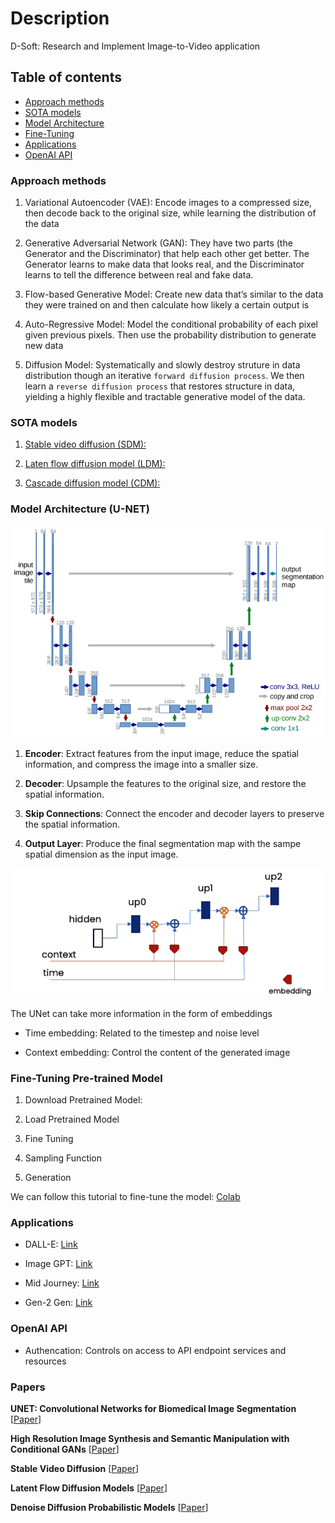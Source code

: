 # Description

D-Soft: Research and Implement Image-to-Video application

## Table of contents

- [Approach methods](#approach-methods)
- [SOTA models](#sota-models)
- [Model Architecture](#model-architecture-u-net)
- [Fine-Tuning](#fine-tuning-pre-trained-model)
- [Applications](#applications)
- [OpenAI API](#openai-api)

### Approach methods

1. Variational Autoencoder (VAE): Encode images to a compressed size, then decode back to the original size, while learning the distribution of the data

2. Generative Adversarial Network (GAN): They have two parts (the Generator and the Discriminator) that help each other get better. The Generator learns to make data that looks real, and the Discriminator learns to tell the difference between real and fake data.

3. Flow-based Generative Model: Create new data that’s similar to the data they were trained on and then calculate how likely a certain output is

4. Auto-Regressive Model: Model the conditional probability of each pixel given previous pixels. Then use the probability distribution to generate new data

5. Diffusion Model: Systematically and slowly destroy struture in data distribution though an iterative ``forward diffusion process``. We then learn a ``reverse diffusion process`` that restores structure in data, yielding a highly flexible and tractable generative model of the data.

### SOTA models

1. [Stable video diffusion (SDM):](https://static1.squarespace.com/static/6213c340453c3f502425776e/t/655ce779b9d47d342a93c890/1700587395994/stable_video_diffusion.pdf)

2. [Laten flow diffusion model (LDM):](https://arxiv.org/pdf/2303.13744.pdf)

3. [Cascade diffusion model (CDM):](https://arxiv.org/pdf/2311.04145.pdf)

### Model Architecture (U-NET)

![U-NET](image/Unet-architecture.png)

1. **Encoder**: Extract features from the input image, reduce the spatial information, and compress the image into a smaller size.

2. **Decoder**: Upsample the features to the original size, and restore the spatial information.

3. **Skip Connections**: Connect the encoder and decoder layers to preserve the spatial information.

4. **Output Layer**: Produce the final segmentation map with the sampe spatial dimension as the input image.

![Embedding](image/Embedding.png)

The UNet can take more information in the form of embeddings

- Time embedding: Related to the timestep and noise level

- Context embedding: Control the content of the generated image

### Fine-Tuning Pre-trained Model

1. Download Pretrained Model:

2. Load Pretrained Model

3. Fine Tuning

4. Sampling Function

5. Generation

We can follow this tutorial to fine-tune the model: [Colab](https://colab.research.google.com/github/mkshing/notebooks/blob/main/stable_video_diffusion_img2vid.ipynb)

### Applications

- DALL-E: [Link](https://openai.com/dall-e-3)

- Image GPT: [Link](https://openai.com/research/image-gpt)

- Mid Journey: [Link](https://www.midjourney.com/explore)

- Gen-2 Gen: [Link](https://app.runwayml.com/login)

### OpenAI API

- Authencation: Controls on access to API endpoint services and resources

### Papers

**UNET: Convolutional Networks for Biomedical Image Segmentation** [[Paper](https://arxiv.org/pdf/1505.04597.pdf)]

**High Resolution Image Synthesis and Semantic Manipulation with Conditional GANs** [[Paper](https://arxiv.org/pdf/2112.10752.pdf)]

**Stable Video Diffusion** [[Paper](https://static1.squarespace.com/static/6213c340453c3f502425776e/t/655ce779b9d47d342a93c890/1700587395994/stable_video_diffusion.pdf)]

**Latent Flow Diffusion Models** [[Paper](https://arxiv.org/pdf/2303.13744.pdf)]

**Denoise Diffusion Probabilistic Models** [[Paper](https://arxiv.org/pdf/2006.11239.pdf)]
